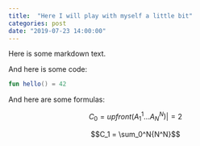 ```yaml
---
title:  "Here I will play with myself a little bit"
categories: post
date: "2019-07-23 14:00:00"
---
```


Here is some markdown text.

And here is some code:

```kotlin
fun hello() = 42
```

And here are some formulas:

$$C_0 = upfront\left(A_1^1 \ldots A_N^N \right) |= 2$$

$$C_1 = \sum_0^N{N^N}$$
